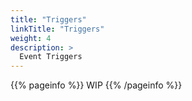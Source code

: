 ```yaml
---
title: "Triggers"
linkTitle: "Triggers"
weight: 4
description: >
  Event Triggers
---
```


{{% pageinfo %}}
WIP
{{% /pageinfo %}}



